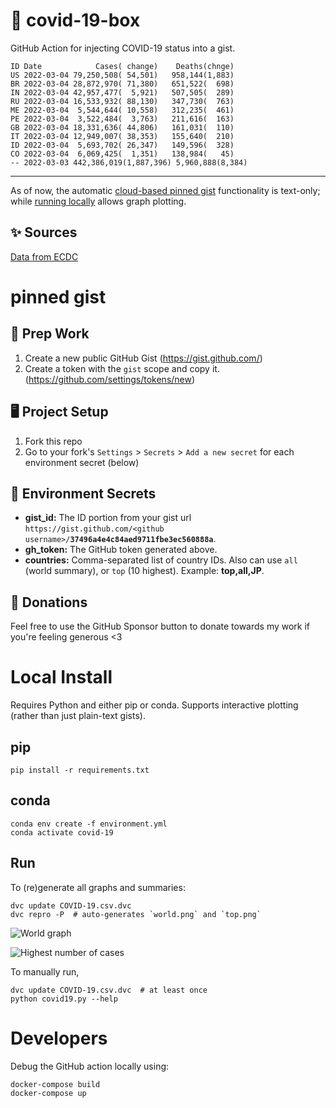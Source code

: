 # 🏥 covid-19-box

GitHub Action for injecting COVID-19 status into a gist.

```
ID Date            Cases( change)    Deaths(chnge)
US 2022-03-04 79,250,508( 54,501)   958,144(1,883)
BR 2022-03-04 28,872,970( 71,380)   651,522(  698)
IN 2022-03-04 42,957,477(  5,921)   507,505(  289)
RU 2022-03-04 16,533,932( 88,130)   347,730(  763)
ME 2022-03-04  5,544,644( 10,558)   312,235(  461)
PE 2022-03-04  3,522,484(  3,763)   211,616(  163)
GB 2022-03-04 18,331,636( 44,806)   161,031(  110)
IT 2022-03-04 12,949,007( 38,353)   155,640(  210)
ID 2022-03-04  5,693,702( 26,347)   149,596(  328)
CO 2022-03-04  6,069,425(  1,351)   138,984(   45)
-- 2022-03-03 442,386,019(1,887,396) 5,960,888(8,384)
```

---

As of now, the automatic [cloud-based pinned gist](#pinned-gist) functionality is text-only;
while [running locally](#local-install) allows graph plotting.

## ✨ Sources

[Data from ECDC](https://www.ecdc.europa.eu/en/publications-data/download-todays-data-geographic-distribution-covid-19-cases-worldwide)

# pinned gist

## 🎒 Prep Work
1. Create a new public GitHub Gist (https://gist.github.com/)
1. Create a token with the `gist` scope and copy it. (https://github.com/settings/tokens/new)

## 🖥 Project Setup
1. Fork this repo
1. Go to your fork's `Settings` > `Secrets` > `Add a new secret` for each environment secret (below)

## 🤫 Environment Secrets
- **gist_id:** The ID portion from your gist url `https://gist.github.com/<github username>/`**`37496a4e4c84aed9711fbe3ec560888a`**.
- **gh_token:** The GitHub token generated above.
- **countries:** Comma-separated list of country IDs. Also can use `all` (world summary), or `top` (10 highest). Example: **top,all,JP**.

## 💸 Donations

Feel free to use the GitHub Sponsor button to donate towards my work if you're feeling generous <3

# Local Install

Requires Python and either pip or conda. Supports interactive plotting (rather than just plain-text gists).

## pip

```
pip install -r requirements.txt
```

## conda

```
conda env create -f environment.yml
conda activate covid-19
```

## Run

To (re)generate all graphs and summaries:

```
dvc update COVID-19.csv.dvc
dvc repro -P  # auto-generates `world.png` and `top.png`
```

![World graph](world.png)

![Highest number of cases](top.png)

To manually run,

```
dvc update COVID-19.csv.dvc  # at least once
python covid19.py --help
```

# Developers

Debug the GitHub action locally using:

```
docker-compose build
docker-compose up
```
